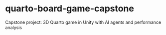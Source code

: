 # quarto-board-game-capstone
Capstone project: 3D Quarto game in Unity with AI agents and performance analysis
